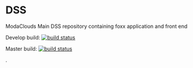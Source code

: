DSS
===

ModaClouds Main DSS repository containing foxx application and front end


Develop build: [![build status](http://ci.jacekdominiak.com/projects/8/status.png?ref=develop)](http://ci.jacekdominiak.com/projects/8?ref=develop)

Master build: [![build status](http://ci.jacekdominiak.com/projects/8/status.png?ref=master)](http://ci.jacekdominiak.com/projects/8?ref=master)

.